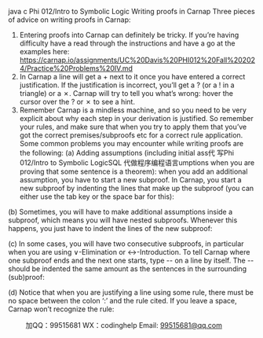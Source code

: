 java c
Phi 012/Intro to Symbolic Logic
Writing proofs in Carnap
Three pieces of advice on writing proofs in Carnap:
1. Entering proofs into Carnap can definitely be tricky. If you’re having difficulty have a read through the instructions and have a go at the examples here: https://carnap.io/assignments/UC%20Davis%20PHI012%20Fall%202024/Practice%20Problems%20IV.md
2. In Carnap a line will get a + next to it once you have entered a correct justification. If the justification is incorrect, you’ll get a ? (or a ! in a triangle) or a ✗. Carnap will try to tell you what’s wrong: hover the cursor over the ? or ✗ to see a hint.
3. Remember Carnap is a mindless machine, and so you need to be very explicit about why each step in your derivation is justified. So remember your rules, and make sure that when you try to apply them that you’ve got the correct premises/subproofs etc for a correct rule application.
Some common problems you may encounter while writing proofs are the following:
(a) Adding assumptions (including initial ass代 写Phi 012/Intro to Symbolic LogicSQL
代做程序编程语言umptions when you are proving that some sentence is a theorem): when you add an additional assumption, you have to start a new subproof. In Carnap, you start a new subproof by indenting the lines that make up the subproof (you can either use the tab key or the space bar for this):

(b) Sometimes, you will have to make additional assumptions inside a subproof, which means you will have nested subproofs. Whenever this happens, you just have to indent the lines of the new subproof:

(c) In some cases, you will have two consecutive subproofs, in particular when you are using ∨-Elimination or ↔-Introduction. To tell Carnap where one subproof ends and the next one starts, type -- on a line by itself. The -- should be indented the same amount as the sentences in the surrounding (sub)proof:

(d) Notice that when you are justifying a line using some rule, there must be no space between the colon ‘:’ and the rule cited. If you leave a space, Carnap won’t recognize the rule:




         
加QQ：99515681  WX：codinghelp  Email: 99515681@qq.com
